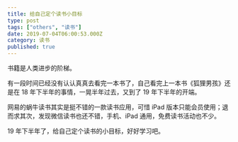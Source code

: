 ```yaml
---
title: 给自己定个读书小目标
type: post
tags: ["others", "读书"]
date: 2019-07-04T06:00:53.000Z
category: 读书
published: true
---
```


书籍是人类进步的阶梯。

有一段时间已经没有认认真真去看完一本书了，自己看完上一本书《狐狸男孩》还是在 18 年下半年的事情，一晃半年过去，又到了 19 年下半年的开端。

网易的蜗牛读书其实是挺不错的一款读书应用，可惜 iPad 版本只能会员使用；退而求其次，发现微信读书也还不错，手机、iPad 通用，免费读书活动也不少。

19 年下半年了，给自己定个读书的小目标，好好学习吧。
